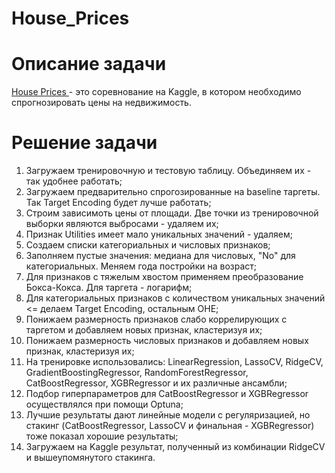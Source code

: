 # House_Prices
# Описание задачи
<a href="https://www.kaggle.com/c/house-prices-advanced-regression-techniques"> House Prices </a> - это соревнование на Kaggle, в котором необходимо спрогнозировать цены на недвижимость. 
# Решение задачи

1) Загружаем тренировочную и тестовую таблицу. Объединяем их - так удобнее работать;  
2) Загружаем предварительно спрогозированные на baseline таргеты. Так Target Encoding будет лучше работать;   
3) Строим зависимоть цены от площади. Две точки из тренировочной выборки являются выбросами - удаляем их;  
4) Признак Utilities имеет мало уникальных значений - удаляем;  
5) Создаем списки категориальных и числовых признаков;  
6) Заполняем пустые значения: медиана для числовых, "No" для категориальных. Меняем года постройки на возраст;  
7) Для признаков с тяжелым хвостом применяем преобразование Бокса-Кокса. Для таргета - логарифм;  
8) Для категориальных признаков с количеством уникальных значений  <= делаем Target Encoding, остальным OHE;  
9) Понижаем размерность признаков слабо коррелирующих с таргетом и добавляем новых признак, кластеризуя их;  
10) Понижаем размерность числовых признаков и добавляем новых признак, кластеризуя их;  
11) На тренировке использовались: LinearRegression, LassoCV, RidgeCV, GradientBoostingRegressor, RandomForestRegressor, CatBoostRegressor, XGBRegressor и их различные ансамбли;  
12) Подбор гиперпараметров для CatBoostRegressor и XGBRegressor осуществлялся при помощи Optuna;
13) Лучшие результаты дают линейные модели с регуляризацией, но стaкинг (CatBoostRegressor, LassoCV и финальная - XGBRegressor) тоже показал хорошие результаты;
14) Загружаем на Kaggle результат, полученный из комбинации RidgeCV и вышеупомянутого стакинга.

